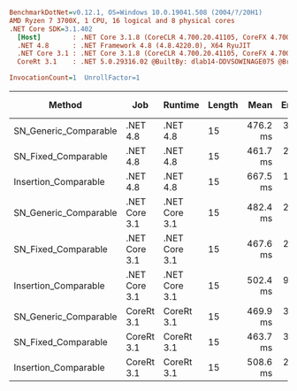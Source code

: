 ``` ini

BenchmarkDotNet=v0.12.1, OS=Windows 10.0.19041.508 (2004/?/20H1)
AMD Ryzen 7 3700X, 1 CPU, 16 logical and 8 physical cores
.NET Core SDK=3.1.402
  [Host]        : .NET Core 3.1.8 (CoreCLR 4.700.20.41105, CoreFX 4.700.20.41903), X64 RyuJIT
  .NET 4.8      : .NET Framework 4.8 (4.8.4220.0), X64 RyuJIT
  .NET Core 3.1 : .NET Core 3.1.8 (CoreCLR 4.700.20.41105, CoreFX 4.700.20.41903), X64 RyuJIT
  CoreRt 3.1    : .NET 5.0.29316.02 @BuiltBy: dlab14-DDVSOWINAGE075 @Branch: master @Commit: 40be8b7e2598b2ccb827fd90cd30c0e2d4496941, X64 AOT

InvocationCount=1  UnrollFactor=1  

```
|                Method |           Job |       Runtime | Length |     Mean |   Error |  StdDev | Gen 0 | Gen 1 | Gen 2 | Allocated |
|---------------------- |-------------- |-------------- |------- |---------:|--------:|--------:|------:|------:|------:|----------:|
| SN_Generic_Comparable |      .NET 4.8 |      .NET 4.8 |     15 | 476.2 ms | 3.04 ms | 2.85 ms |     - |     - |     - |         - |
|   SN_Fixed_Comparable |      .NET 4.8 |      .NET 4.8 |     15 | 461.7 ms | 2.90 ms | 2.72 ms |     - |     - |     - |         - |
|  Insertion_Comparable |      .NET 4.8 |      .NET 4.8 |     15 | 667.5 ms | 1.03 ms | 0.91 ms |     - |     - |     - |         - |
| SN_Generic_Comparable | .NET Core 3.1 | .NET Core 3.1 |     15 | 482.4 ms | 2.39 ms | 2.23 ms |     - |     - |     - |      48 B |
|   SN_Fixed_Comparable | .NET Core 3.1 | .NET Core 3.1 |     15 | 467.6 ms | 2.64 ms | 2.34 ms |     - |     - |     - |         - |
|  Insertion_Comparable | .NET Core 3.1 | .NET Core 3.1 |     15 | 502.4 ms | 9.65 ms | 9.48 ms |     - |     - |     - |    1472 B |
| SN_Generic_Comparable |    CoreRt 3.1 |    CoreRt 3.1 |     15 | 469.9 ms | 3.25 ms | 3.04 ms |     - |     - |     - |         - |
|   SN_Fixed_Comparable |    CoreRt 3.1 |    CoreRt 3.1 |     15 | 463.7 ms | 3.77 ms | 3.34 ms |     - |     - |     - |         - |
|  Insertion_Comparable |    CoreRt 3.1 |    CoreRt 3.1 |     15 | 508.6 ms | 2.13 ms | 1.99 ms |     - |     - |     - |         - |

